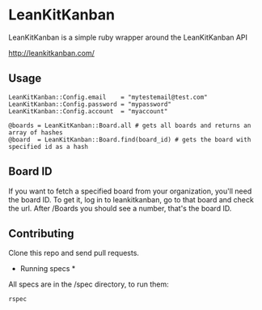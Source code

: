 LeanKitKanban
=============

LeanKitKanban is a simple ruby wrapper around the LeanKitKanban API

http://leankitkanban.com/

Usage
-----

    LeanKitKanban::Config.email    = "mytestemail@test.com"
    LeanKitKanban::Config.password = "mypassword"
    LeanKitKanban::Config.account  = "myaccount"

    @boards = LeanKitKanban::Board.all # gets all boards and returns an array of hashes
    @board  = LeanKitKanban::Board.find(board_id) # gets the board with specified id as a hash

Board ID
--------

If you want to fetch a specified board from your organization, you'll need the board ID. To get it, log in to leankitkanban, go to that board and check the url. After /Boards you should see a number, that's the board ID.

Contributing
------------

Clone this repo and send pull requests.

* Running specs *

All specs are in the /spec directory, to run them:

    rspec
